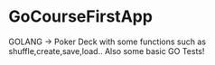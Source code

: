 # GoCourseFirstApp

GOLANG -> Poker Deck with some functions such as shuffle,create,save,load.. Also some basic GO Tests!
